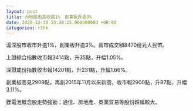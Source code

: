 ```yaml
---
layout: post
title: 內地股市高收逾1%　創業板升逾3%
date: 2020-12-30 15:28:25.000000000 +08:00
categories: rthk
---
```


滬深股市收市升逾1%，創業板升逾3%。兩市成交額8470億元人民幣。

上證綜合指數收市報3414點，升35點，升幅1.05%。

深證成份指數收市報14201點，升231點，升幅1.66%。

創業板高見2909點，再創2015年11月以來新高，收市報2900點，升87點，升幅3.11%。

鋰電池概念股走勢強勁；通信、房地產、商業貿易等股份跌幅較大。
